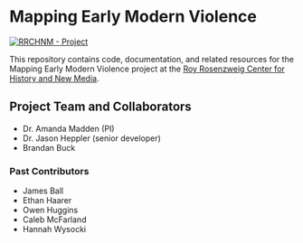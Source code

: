 # Mapping Early Modern Violence

[![RRCHNM - Project](https://img.shields.io/static/v1?label=RRCHNM&message=Project&color=c32a26)](https://rrchnm.org)

This repository contains code, documentation, and related resources for the Mapping Early Modern Violence project at the [Roy Rosenzweig Center for History and New Media](https://rrchnm.org).

## Project Team and Collaborators

- Dr. Amanda Madden (PI)
- Dr. Jason Heppler (senior developer)
- Brandan Buck

### Past Contributors
- James Ball
- Ethan Haarer
- Owen Huggins
- Caleb McFarland
- Hannah Wysocki
